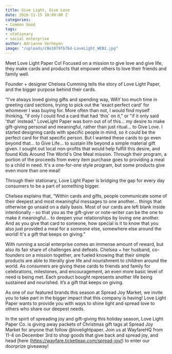 ```yaml
---
title: Give Light, Give Love
date: 2016-11-15 18:09:00 Z
categories:
- Common Good
tags:
- stationary
- social enterprise
author: Adrianne Verheyen
image: "/uploads/c8e1079fb76d-LoveLight_WEB1.jpg"
---
```


Meet Love Light Paper Co! Focused on a mission to give love and give life, they make cards and products that empower others to love their friends and family well. 

Founder + designer Chelsea Cumming tells the story of Love Light Paper, and the bigger purpose behind their cards. 
<!-- more -->

“I've always loved giving gifts and spending way, WAY too much time in greeting card sections, trying to pick out the 'exact perfect card' for whomever I was buying for. More often than not, I would find myself thinking, "if only I could find a card that had 'this' on it," or "if it only said 'that' instead." LoveLight Paper was born out of of this... my desire to make gift-giving personal and meaningful, rather than just ritual... to Give Love. I started designing cards with specific people in mind, so it could be the perfect card for that specific person. But I wanted these cards to go even beyond that... to Give Life... to sustain life beyond a simple material gift given. I sought out local non-profits that would help fulfill this desire, and found Kids Around The World's One Meal mission. Through their program, a portion of the proceeds from every item purchase goes to providing a meal to a child in need. It's a one-for-one style program, but some products give even more than one meal!

Through their stationary, Love Light Paper is bridging the gap for every day consumers to be a part of something bigger.  

Chelsea explains that, “Within cards and gifts, people communicate some of their deepest and most meaningful messages to one another... things that otherwise go unsaid on a daily basis. Most of our cards are left blank inside intentionally - so that you as the gift-giver or note-writer can be the one to make it meaningful... to deepen your relationships by loving one another. And as you give that card to someone, how special is it to know that you also just provided a meal for a someone else, somewhere else around the world! It's a gift that keeps on giving.” 

With running a social enterprise comes an immense amount of reward, but also its fair share of challenges and defeats. Chelsea + her husband, co-founders on a mission together, are fueled knowing that their simple products are able to literally give life and nourishment to children around the world. As consumers are giving these cards to friends and family for celebrations, milestones, and encouragement, an even more basic level of need is being met. Each product bought represents another life being sustained and nourished. It’s a gift that keeps on giving.

As one of our featured brands this season at Spread Joy Market, we invite you to take part in the bigger impact that this company is having! Love Light Paper wants to provide you with ways to shine light and spread love to others who share our deepest needs. 

In the spirit of spreading joy and gift-giving this holiday season, Love Light Paper Co. is giving away packets of Christmas gift tags at Spread Joy Market for anyone that follow @lovelightpaper. Join us at WayfareHQ from 11-4 on December 3rd to shop goods that give back and spread joy, and head [here (https://wayfare.ticketleap.com/spread-joy/) to enter our doorprize giveaway! 
